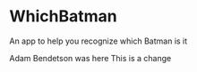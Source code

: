 # WhichBatman
An app to help you recognize which Batman is it

Adam Bendetson was here
This is a change
